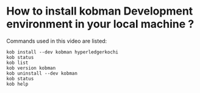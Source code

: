 # How to install kobman Development environment in your local machine ?


Commands used in this video are listed:

    kob install --dev kobman hyperledgerkochi
    kob status
    kob list
    kob version kobman
    kob uninstall --dev kobman
    kob status
    kob help


